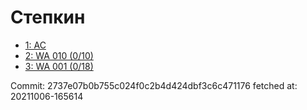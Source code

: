 # Степкин
- [1: AC](1.md)
- [2: WA 010 (0/10)](2.md)
- [3: WA 001 (0/18)](3.md)

Commit: 2737e07b0b755c024f0c2b4d424dbf3c6c471176
 fetched at: 20211006-165614
